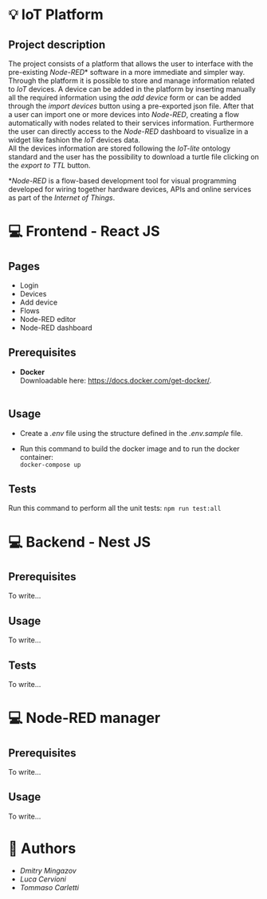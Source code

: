 # :bulb: IoT Platform
## Project description
The project consists of a platform that allows the user to interface with the pre-existing *Node-RED** software in a more immediate and simpler way. <br>
Through the platform it is possible to store and manage information related to *IoT* devices. A device can be added in the platform by inserting manually all the required information using the *add device* form or can be added through the *import devices* button using a pre-exported json file. After that a user can import one or more devices into *Node-RED*, creating a flow automatically with nodes related to their services information. Furthermore the user can directly access to the *Node-RED* dashboard to visualize in a widget like fashion the *IoT* devices data.<br>
All the devices information are stored following the *IoT-lite* ontology standard and the user has the possibility to download a turtle file clicking on the *export to TTL* button.
<br>

**Node-RED* is a flow-based development tool for visual programming developed for wiring together hardware devices, APIs and online services as part of the *Internet of Things*.

# :computer: Frontend - React JS

## Pages

- Login 
- Devices
- Add device
- Flows
- Node-RED editor
- Node-RED dashboard

## Prerequisites
- **Docker** <br/>
Downloadable here: https://docs.docker.com/get-docker/. <br/> <br/>

## Usage

- Create a *.env* file using the structure defined in the *.env.sample* file.

- Run this command to build the docker image and to run the docker container: <br/>
```docker-compose up```

## Tests

Run this command to perform all the unit tests: 
```npm run test:all```

# :computer: Backend - Nest JS

## Prerequisites
To write...

## Usage
To write...

## Tests
To write...

# :computer: Node-RED manager

## Prerequisites
To write...

## Usage
To write...

# :busts_in_silhouette: Authors
- *Dmitry Mingazov* 
- *Luca Cervioni*
- *Tommaso Carletti*

